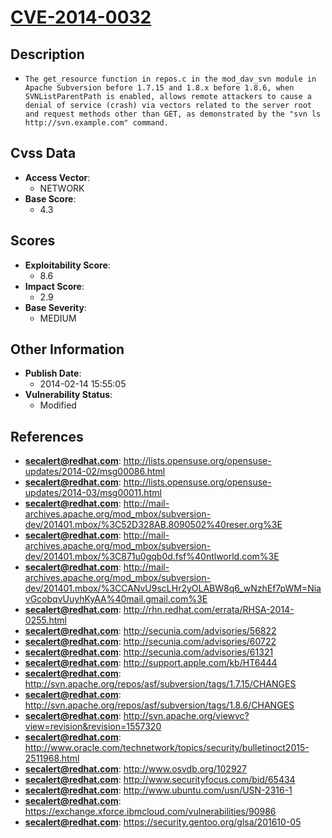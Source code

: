 
# [CVE-2014-0032](https://cve.mitre.org/cgi-bin/cvename.cgi?name=CVE-2014-0032)

## Description

- `The get_resource function in repos.c in the mod_dav_svn module in Apache Subversion before 1.7.15 and 1.8.x before 1.8.6, when SVNListParentPath is enabled, allows remote attackers to cause a denial of service (crash) via vectors related to the server root and request methods other than GET, as demonstrated by the "svn ls http://svn.example.com" command.`

## Cvss Data

- **Access Vector**:
  - NETWORK
- **Base Score**:
  - 4.3

## Scores

- **Exploitability Score**:
  - 8.6
- **Impact Score**:
  - 2.9
- **Base Severity**:
  - MEDIUM

## Other Information

- **Publish Date**:
  - 2014-02-14 15:55:05
- **Vulnerability Status**:
  - Modified

## References

- **secalert@redhat.com**: http://lists.opensuse.org/opensuse-updates/2014-02/msg00086.html
- **secalert@redhat.com**: http://lists.opensuse.org/opensuse-updates/2014-03/msg00011.html
- **secalert@redhat.com**: http://mail-archives.apache.org/mod_mbox/subversion-dev/201401.mbox/%3C52D328AB.8090502%40reser.org%3E
- **secalert@redhat.com**: http://mail-archives.apache.org/mod_mbox/subversion-dev/201401.mbox/%3C871u0gqb0d.fsf%40ntlworld.com%3E
- **secalert@redhat.com**: http://mail-archives.apache.org/mod_mbox/subversion-dev/201401.mbox/%3CCANvU9scLHr2yOLABW8q6_wNzhEf7pWM=NiavGcobqvUuyhKyAA%40mail.gmail.com%3E
- **secalert@redhat.com**: http://rhn.redhat.com/errata/RHSA-2014-0255.html
- **secalert@redhat.com**: http://secunia.com/advisories/56822
- **secalert@redhat.com**: http://secunia.com/advisories/60722
- **secalert@redhat.com**: http://secunia.com/advisories/61321
- **secalert@redhat.com**: http://support.apple.com/kb/HT6444
- **secalert@redhat.com**: http://svn.apache.org/repos/asf/subversion/tags/1.7.15/CHANGES
- **secalert@redhat.com**: http://svn.apache.org/repos/asf/subversion/tags/1.8.6/CHANGES
- **secalert@redhat.com**: http://svn.apache.org/viewvc?view=revision&revision=1557320
- **secalert@redhat.com**: http://www.oracle.com/technetwork/topics/security/bulletinoct2015-2511968.html
- **secalert@redhat.com**: http://www.osvdb.org/102927
- **secalert@redhat.com**: http://www.securityfocus.com/bid/65434
- **secalert@redhat.com**: http://www.ubuntu.com/usn/USN-2316-1
- **secalert@redhat.com**: https://exchange.xforce.ibmcloud.com/vulnerabilities/90986
- **secalert@redhat.com**: https://security.gentoo.org/glsa/201610-05
